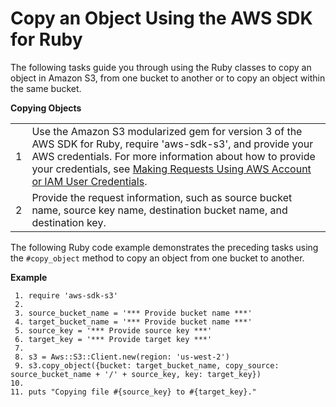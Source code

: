 # Copy an Object Using the AWS SDK for Ruby<a name="CopyingObjectUsingRuby"></a>

The following tasks guide you through using the Ruby classes to copy an object in Amazon S3, from one bucket to another or to copy an object within the same bucket\. 


**Copying Objects**  

|  |  | 
| --- |--- |
| 1 | Use the Amazon S3 modularized gem for version 3 of the AWS SDK for Ruby, require 'aws\-sdk\-s3', and provide your AWS credentials\. For more information about how to provide your credentials, see [Making Requests Using AWS Account or IAM User Credentials](AuthUsingAcctOrUserCredentials.md)\. | 
| 2 |  Provide the request information, such as source bucket name, source key name, destination bucket name, and destination key\.   | 

 The following Ruby code example demonstrates the preceding tasks using the `#copy_object` method to copy an object from one bucket to another\.

**Example**  

```
 1. require 'aws-sdk-s3'
 2. 
 3. source_bucket_name = '*** Provide bucket name ***'
 4. target_bucket_name = '*** Provide bucket name ***'
 5. source_key = '*** Provide source key ***'
 6. target_key = '*** Provide target key ***'
 7. 
 8. s3 = Aws::S3::Client.new(region: 'us-west-2')
 9. s3.copy_object({bucket: target_bucket_name, copy_source: source_bucket_name + '/' + source_key, key: target_key})
10. 
11. puts "Copying file #{source_key} to #{target_key}."
```